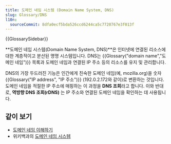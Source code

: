 ```yaml
---
title: 도메인 네임 시스템 (Domain Name System, DNS)
slug: Glossary/DNS
l10n:
  sourceCommit: 8dfa0ecf5bda526ccd6244ca5c7720767e3f013f
---
```


{{GlossarySidebar}}

**도메인 네임 시스템(Domain Name System, DNS)**은 인터넷에 연결된 리소스에 대한 계층적이고 분산된 명명 시스템입니다. DNS는 {{Glossary("domain name","도메인 네임")}} 목록과 도메인 네임과 연결된 IP 주소 등의 리소스를 유지 및 관리합니다.

DNS의 가장 두드러진 기능은 인간에게 친숙한 도메인 네임(예, mozilla.org)을 숫자 {{Glossary("IP address", "IP 주소")}} (192.0.2.172와 같이)로 변환하는 것입니다. 도메인 네임을 적절한 IP 주소에 매핑하는 이 과정을 **DNS 조회**라고 합니다. 이와 반대로, **역방향 DNS 조회(rDNS)** 는 IP 주소와 연결된 도메인 네임을 확인하는 데 사용됩니다.

## 같이 보기

- [도메인 네임 이해하기](/ko/docs/Learn/Common_questions/Web_mechanics/What_is_a_domain_name)
- 위키백과의 [도메인 네임 시스템](https://en.wikipedia.org/wiki/Domain_Name_System)
